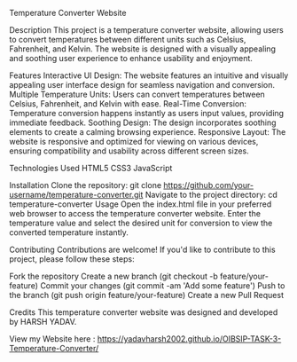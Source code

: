 Temperature Converter Website

Description
This project is a temperature converter website, allowing users to convert temperatures between different units such as Celsius, Fahrenheit, and Kelvin. The website is designed with a visually appealing and soothing user experience to enhance usability and enjoyment.

Features
Interactive UI Design: The website features an intuitive and visually appealing user interface design for seamless navigation and conversion.
Multiple Temperature Units: Users can convert temperatures between Celsius, Fahrenheit, and Kelvin with ease.
Real-Time Conversion: Temperature conversion happens instantly as users input values, providing immediate feedback.
Soothing Design: The design incorporates soothing elements to create a calming browsing experience.
Responsive Layout: The website is responsive and optimized for viewing on various devices, ensuring compatibility and usability across different screen sizes.

Technologies Used
HTML5
CSS3
JavaScript

Installation
Clone the repository: git clone https://github.com/your-username/temperature-converter.git
Navigate to the project directory: cd temperature-converter
Usage
Open the index.html file in your preferred web browser to access the temperature converter website. Enter the temperature value and select the desired unit for conversion to view the converted temperature instantly.

Contributing
Contributions are welcome! If you'd like to contribute to this project, please follow these steps:

Fork the repository
Create a new branch (git checkout -b feature/your-feature)
Commit your changes (git commit -am 'Add some feature')
Push to the branch (git push origin feature/your-feature)
Create a new Pull Request

Credits
This temperature converter website was designed and developed by HARSH YADAV.

View my Website here : https://yadavharsh2002.github.io/OIBSIP-TASK-3-Temperature-Converter/
